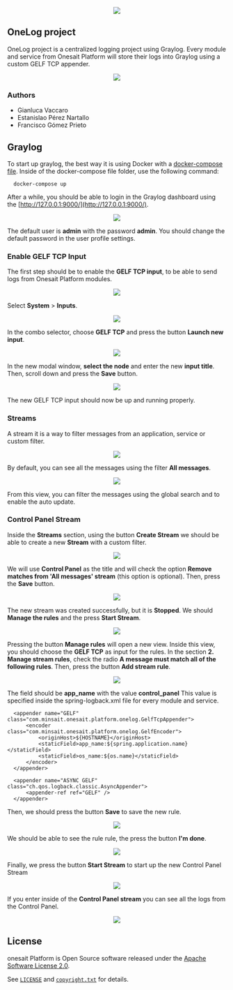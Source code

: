 <p align="center">
  <a src='https://www.onesaitplatform.com/'>
    <img src='resources/images/onesaitPlatform-CreatingNewBusiness.png'/>
  </a>
</p>
 
## OneLog project 
OneLog project is a centralized logging project using Graylog. Every module and service from Onesait Platform will store their logs into Graylog using a custom GELF TCP appender.

<p align="center">
    <img src='resources/images/onelog.jpeg'/>
</p>

### Authors

* Gianluca Vaccaro
* Estanislao Pérez Nartallo
* Francisco Gómez Prieto

## Graylog

To start up graylog, the best way it is using Docker with a [docker-compose file](https://github.com/onesaitplatform/onesaitplatform-revolution-onelog/blob/master/devops/build-deploy/docker/graylog/docker-compose.yml). Inside of the docker-compose file folder, use the following command:

```
  docker-compose up
```

After a while, you should be able to login in the Graylog dashboard using the [http://127.0.0.1:9000/](http://127.0.0.1:9000/).

<p align="center">
  <a src='https://www.onesaitplatform.com/'>
    <img src='resources/images/graylog/graylog.png'/>
  </a>
</p>

The default user is **admin** with the password **admin**. You should change the default password in the user profile settings.

### Enable GELF TCP Input

The first step should be to enable the **GELF TCP input**, to be able to send logs from Onesait Platform modules. 
<p align="center">
  <a src='https://www.onesaitplatform.com/'>
    <img src='resources/images/graylog/inputs.png'/>
  </a>
</p>

Select **System** > **Inputs**.

<p align="center">
  <a src='https://www.onesaitplatform.com/'>
    <img src='resources/images/graylog/gelf-tcp.png'/>
  </a>
</p>

In the combo selector, choose **GELF TCP** and press the button **Launch new input**.

<p align="center">
  <a src='https://www.onesaitplatform.com/'>
    <img src='resources/images/graylog/gelf-tcp-config.png'/>
  </a>
</p>

In the new modal window, **select the node** and enter the new **input title**. Then, scroll down and press the **Save** button.

<p align="center">
  <a src='https://www.onesaitplatform.com/'>
    <img src='resources/images/graylog/gelf-tcp-saved.png'/>
  </a>
</p>

The new GELF TCP input should now be up and running properly.

### Streams

A stream it is a way to filter messages from an application, service or custom filter.

<p align="center">
  <a src='https://www.onesaitplatform.com/'>
    <img src='resources/images/graylog/streams.png'/>
  </a>
</p>

By default, you can see all the messages using the filter **All messages**.

<p align="center">
  <a src='https://www.onesaitplatform.com/'>
    <img src='resources/images/graylog/all-messages.png'/>
  </a>
</p>

From this view, you can filter the messages using the global search and to enable the auto update.

### Control Panel Stream

Inside the **Streams** section, using the button **Create Stream** we should be able to create a new **Stream** with a custom filter.

<p align="center">
  <a src='https://www.onesaitplatform.com/'>
    <img src='resources/images/graylog/create-control-panel-stream.png'/>
  </a>
</p>

We will use **Control Panel** as the title and will check the option **Remove matches from 'All messages' stream** (this option is optional). Then, press the **Save** button.

<p align="center">
  <a src='https://www.onesaitplatform.com/'>
    <img src='resources/images/graylog/control-panel-stream.png'/>
  </a>
</p>

The new stream was created successfully, but it is **Stopped**. We should **Manage the rules** and the press **Start Stream**.

<p align="center">
  <a src='https://www.onesaitplatform.com/'>
    <img src='resources/images/graylog/manage-rules.png'/>
  </a>
</p>

Pressing the button **Manage rules** will open a new view. Inside this view, you should choose the **GELF TCP** as input for the rules. In the section **2. Manage stream rules**, check the radio **A message must match all of the following rules**. Then, press the button **Add stream rule**.

<p align="center">
  <a src='https://www.onesaitplatform.com/'>
    <img src='resources/images/graylog/new-stream-rule.png'/>
  </a>
</p>

The field should be **app_name** with the value **control_panel** This value is specified inside the spring-logback.xml file for every module and service.

```
  <appender name="GELF" class="com.minsait.onesait.platform.onelog.GelfTcpAppender">
      <encoder class="com.minsait.onesait.platform.onelog.GelfEncoder">
          <originHost>${HOSTNAME}</originHost>
          <staticField>app_name:${spring.application.name}</staticField>
          <staticField>os_name:${os.name}</staticField>
      </encoder>
  </appender>

  <appender name="ASYNC GELF" class="ch.qos.logback.classic.AsyncAppender">
      <appender-ref ref="GELF" />
  </appender>
```

Then, we should press the button **Save** to save the new rule.

<p align="center">
  <a src='https://www.onesaitplatform.com/'>
    <img src='resources/images/graylog/stream-rules.png'/>
  </a>
</p>

We should be able to see the rule rule, the press the button **I'm done**.

<p align="center">
  <a src='https://www.onesaitplatform.com/'>
    <img src='resources/images/graylog/control-panel-stream.png'/>
  </a>
</p>

Finally, we press the button **Start Stream** to start up the new Control Panel Stream

<p align="center">
  <a src='https://www.onesaitplatform.com/'>
    <img src='resources/images/graylog/control-panel-running.png'/>
  </a>
</p>

If you enter inside of the **Control Panel stream** you can see all the logs from the Control Panel.

<p align="center">
  <a src='https://www.onesaitplatform.com/'>
    <img src='resources/images/graylog/control-panel-logs.png'/>
  </a>
</p>

## License

onesait Platform is Open Source software released under the [Apache Software License 2.0](http://www.apache.org/licenses/LICENSE-2.0).

See [`LICENSE`](LICENSE) and [`copyright.txt`](copyright.txt) for details.

